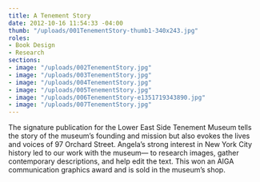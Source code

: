```yaml
---
title: A Tenement Story
date: 2012-10-16 11:54:33 -04:00
thumb: "/uploads/001TenementStory-thumb1-340x243.jpg"
roles:
- Book Design
- Research
sections:
- image: "/uploads/002TenementStory.jpg"
- image: "/uploads/003TenementStory.jpg"
- image: "/uploads/004TenementStory.jpg"
- image: "/uploads/005TenementStory.jpg"
- image: "/uploads/006TenementStory-e1351719343890.jpg"
- image: "/uploads/007TenementStory.jpg"
---
```


<span>The signature publication for the Lower East Side Tenement Museum tells the story of the museum’s founding and mission but also evokes the lives and voices of 97 Orchard Street</span>. Angela’s strong interest in New York City history led to our work with the museum— to research images, gather contemporary descriptions, and help edit the text. This won an AIGA communication graphics award and is sold in the museum’s shop.
